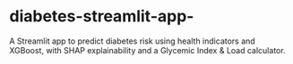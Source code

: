 # diabetes-streamlit-app-
A Streamlit app to predict diabetes risk using health indicators and XGBoost, with SHAP explainability and a Glycemic Index &amp; Load calculator.
